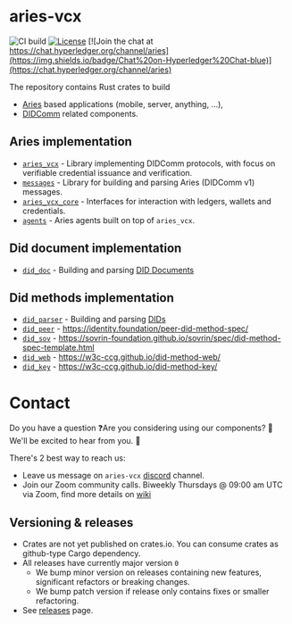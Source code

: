 # aries-vcx

![CI build](https://github.com/hyperledger/aries-vcx/workflows/CI/badge.svg)
[![License](https://img.shields.io/badge/License-Apache%202.0-blue.svg)](https://opensource.org/licenses/Apache-2.0)
[![Join the chat at https://chat.hyperledger.org/channel/aries](https://img.shields.io/badge/Chat%20on-Hyperledger%20Chat-blue)](https://chat.hyperledger.org/channel/aries)

The repository contains Rust crates to build 
- [Aries](https://github.com/hyperledger/aries-rfcs/) based applications (mobile, server, anything, ...),
- [DIDComm](https://didcomm.org/) related components.

## Aries implementation
- [`aries_vcx`](aries/aries_vcx) - Library implementing DIDComm protocols, with focus on verifiable credential issuance and verification.
- [`messages`](aries/messages) - Library for building and parsing Aries (DIDComm v1) messages.
- [`aries_vcx_core`](aries/aries_vcx_core) - Interfaces for interaction with ledgers, wallets and credentials.
- [`agents`](agents/rust) - Aries agents built on top of `aries_vcx`.

## Did document implementation
  - [`did_doc`](did_core/did_doc) - Building and parsing [DID Documents](https://w3c.github.io/did-core/)

## Did methods implementation
  - [`did_parser`](did_core/did_parser) - Building and parsing  [DIDs](https://w3c.github.io/did-core/)
  - [`did_peer`](did_core/did_methods/did_peer) - https://identity.foundation/peer-did-method-spec/
  - [`did_sov`](did_core/did_methods/did_resolver_sov) - https://sovrin-foundation.github.io/sovrin/spec/did-method-spec-template.html
  - [`did_web`](did_core/did_methods/did_resolver_web) - https://w3c-ccg.github.io/did-method-web/
  - [`did_key`](did_core/did_methods/did_key) - https://w3c-ccg.github.io/did-method-key/

# Contact
Do you have a question ❓Are you considering using our components? 🚀 We'll be excited to hear from you. 👋

There's 2 best way to reach us:
- Leave us message on `aries-vcx` [discord](https://discord.com/channels/905194001349627914/955480822675308604) channel.
- Join our Zoom community calls. Biweekly Thursdays @ 09:00 am UTC via Zoom, find more details on [wiki](https://wiki.hyperledger.org/display/ARIES/Community+calls)

## Versioning & releases
  - Crates are not yet published on crates.io. You can consume crates as github-type Cargo dependency.
  - All releases have currently major version `0` 
    - We bump minor version on releases containing new features, significant refactors or breaking changes. 
    - We bump patch version if release only contains fixes or smaller refactoring.
  - See [releases](https://github.com/hyperledger/aries-vcx/releases) page.
